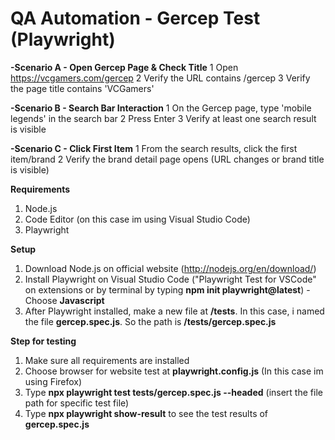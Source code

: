# QA Automation - Gercep Test (Playwright)

**-Scenario A - Open Gercep Page & Check Title**
 1 Open https://vcgamers.com/gercep
 2 Verify the URL contains /gercep
 3 Verify the page title contains 'VCGamers'
 
**-Scenario B - Search Bar Interaction**
 1 On the Gercep page, type 'mobile legends' in the search bar
 2 Press Enter
 3 Verify at least one search result is visible
 
**-Scenario C - Click First Item**
 1 From the search results, click the first item/brand
 2 Verify the brand detail page opens (URL changes or brand title is visible)

**Requirements**
1. Node.js
2. Code Editor (on this case im using Visual Studio Code)
3. Playwright

**Setup**
1. Download Node.js on official website (http://nodejs.org/en/download/)
2. Install Playwright on Visual Studio Code ("Playwright Test for VSCode" on extensions or by terminal by typing **npm init playwright@latest**)
     -Choose **Javascript**
3. After Playwright installed, make a new file at **/tests**. In this case, i named the file **gercep.spec.js**. So the path is **/tests/gercep.spec.js**

**Step for testing**
1. Make sure all requirements are installed
2. Choose browser for website test at **playwright.config.js** (In this case im using Firefox)
3. Type **npx playwright test tests/gercep.spec.js --headed** (insert the file path for specific test file)
4. Type **npx playwright show-result** to see the test results of **gercep.spec.js**
